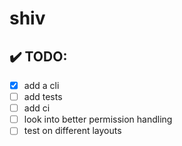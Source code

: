 # shiv

## ✔️ TODO:

- [x] add a cli
- [ ] add tests
- [ ] add ci
- [ ] look into better permission handling
- [ ] test on different layouts

